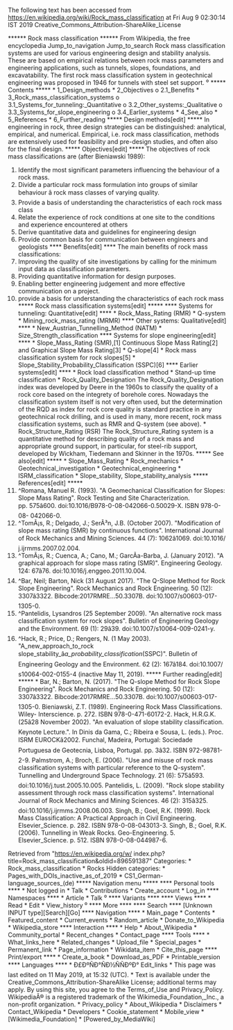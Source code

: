 The following text has been accessed from https://en.wikipedia.org/wiki/Rock_mass_classification at Fri Aug 9 02:30:14 IST 2019
Creative_Commons_Attribution-ShareAlike_License




















****** Rock mass classification ******
From Wikipedia, the free encyclopedia
Jump_to_navigation Jump_to_search
Rock mass classification systems are used for various engineering design and
stability analysis. These are based on empirical relations between rock mass
parameters and engineering applications, such as tunnels, slopes, foundations,
and excavatability. The first rock mass classification system in geotechnical
engineering was proposed in 1946 for tunnels with steel set support.
⁰
***** Contents *****
    * 1_Design_methods
    * 2_Objectives
          o 2.1_Benefits
    * 3_Rock_mass_classification_systems
          o 3.1_Systems_for_tunneling:_Quantitative
          o 3.2_Other_systems:_Qualitative
          o 3.3_Systems_for_slope_engineering
          o 3.4_Earlier_systems
    * 4_See_also
    * 5_References
    * 6_Further_reading
***** Design methods[edit] *****
In engineering in rock, three design strategies can be distinguished:
analytical, empirical, and numerical. Empirical, i.e. rock mass classification,
methods are extensively used for feasibility and pre-design studies, and often
also for the final design.
***** Objectives[edit] *****
The objectives of rock mass classifications are (after Bieniawski 1989):
   1. Identify the most significant parameters influencing the behaviour of a
      rock mass.
   2. Divide a particular rock mass formulation into groups of similar
      behaviour â rock mass classes of varying quality.
   3. Provide a basis of understanding the characteristics of each rock mass
      class
   4. Relate the experience of rock conditions at one site to the conditions
      and experience encountered at others
   5. Derive quantitative data and guidelines for engineering design
   6. Provide common basis for communication between engineers and geologists
**** Benefits[edit] ****
The main benefits of rock mass classifications:
   1. Improving the quality of site investigations by calling for the minimum
      input data as classification parameters.
   2. Providing quantitative information for design purposes.
   3. Enabling better engineering judgement and more effective communication on
      a project.
   4. provide a basis for understanding the characteristics of each rock mass
***** Rock mass classification systems[edit] *****
**** Systems for tunneling: Quantitative[edit] ****
    * Rock_Mass_Rating (RMR)
    * Q-system
    * Mining_rock_mass_rating (MRMR)
**** Other systems: Qualitative[edit] ****
    * New_Austrian_Tunnelling_Method (NATM)
    * Size_Strength_classification
**** Systems for slope engineering[edit] ****
    * Slope_Mass_Rating (SMR),[1] Continuous Slope Mass Rating[2] and Graphical
      Slope Mass Rating[3]
    * Q-slope[4]
    * Rock mass classification system for rock slopes[5]
    * Slope_Stability_Probability_Classification (SSPC)[6]
**** Earlier systems[edit] ****
    * Rock load classification method
    * Stand-up time classification
    * Rock_Quality_Designation
      The Rock_Quality_Designation index was developed by Deere in the 1960s to
      classify the quality of a rock core based on the integrety of borehole
      cores. Nowadays the classification system itself is not very often used,
      but the determination of the RQD as index for rock core quality is
      standard practice in any geotechnical rock drilling, and is used in many,
      more recent, rock mass classification systems, such as RMR and Q-system
      (see above).
    * Rock_Structure_Rating (RSR)
      The Rock_Structure_Rating system is a quantitative method for describing
      quality of a rock mass and appropriate ground support, in particular, for
      steel-rib support, developed by Wickham, Tiedemann and Skinner in the
      1970s.
***** See also[edit] *****
    * Slope_Mass_Rating
    * Rock_mechanics
    * Geotechnical_investigation
    * Geotechnical_engineering
    * ISRM_classification
    * Slope_stability, Slope_stability_analysis
***** References[edit] *****
   1. ^Romana, Manuel R. (1993). "A Geomechanical Classification for Slopes:
      Slope Mass Rating". Rock Testing and Site Characterization.
      pp. 575â600. doi:10.1016/B978-0-08-042066-0.50029-X. ISBN 978-0-08-
      042066-0.
   2. ^TomÃ¡s, R.; Delgado, J.; SerÃ³n, J.B. (October 2007). "Modification of
      slope mass rating (SMR) by continuous functions". International Journal
      of Rock Mechanics and Mining Sciences. 44 (7): 1062â1069. doi:10.1016/
      j.ijrmms.2007.02.004.
   3. ^TomÃ¡s, R.; Cuenca, A.; Cano, M.; GarcÃ­a-Barba, J. (January 2012). "A
      graphical approach for slope mass rating (SMR)". Engineering Geology.
      124: 67â76. doi:10.1016/j.enggeo.2011.10.004.
   4. ^Bar, Neil; Barton, Nick (31 August 2017). "The Q-Slope Method for Rock
      Slope Engineering". Rock Mechanics and Rock Engineering. 50 (12):
      3307â3322. Bibcode:2017RMRE...50.3307B. doi:10.1007/s00603-017-1305-0.
   5. ^Pantelidis, Lysandros (25 September 2009). "An alternative rock mass
      classification system for rock slopes". Bulletin of Engineering Geology
      and the Environment. 69 (1): 29â39. doi:10.1007/s10064-009-0241-y.
   6. ^Hack, R.; Price, D.; Rengers, N. (1 May 2003). "A_new_approach_to_rock
      slope_stability_â_a_probability_classification_(SSPC)". Bulletin of
      Engineering Geology and the Environment. 62 (2): 167â184. doi:10.1007/
      s10064-002-0155-4 (inactive May 11, 2019).
***** Further reading[edit] *****
    * Bar, N.; Barton, N. (2017). "The Q-slope Method for Rock Slope
      Engineering". Rock Mechanics and Rock Engineering. 50 (12): 3307â3322.
      Bibcode:2017RMRE...50.3307B. doi:10.1007/s00603-017-1305-0.
Bieniawski, Z.T. (1989). Engineering Rock Mass Classifications. Wiley-
Interscience. p. 272. ISBN 978-0-471-60172-2.
Hack, H.R.G.K. (25â28 November 2002). "An evaluation of slope stability
classification. Keynote Lecture.". In Dinis da Gama, C.; Ribeira e Sousa, L.
(eds.). Proc. ISRM EUROCKâ2002. Funchal, Madeira, Portugal: Sociedade
Portuguesa de Geotecnia, Lisboa, Portugal. pp. 3â32. ISBN 972-98781-2-9.
Palmstrom, A.; Broch, E. (2006). "Use and misuse of rock mass classification
systems with particular reference to the Q-system". Tunnelling and Underground
Space Technology. 21 (6): 575â593. doi:10.1016/j.tust.2005.10.005.
Pantelidis, L. (2009). "Rock slope stability assessment through rock mass
classification systems". International Journal of Rock Mechanics and Mining
Sciences. 46 (2): 315â325. doi:10.1016/j.ijrmms.2008.06.003.
Singh, B.; Goel, R.K. (1999). Rock Mass Classification: A Practical Approach in
Civil Engineering. Elsevier_Science. p. 282. ISBN 978-0-08-043013-3.
Singh, B.; Goel, R.K. (2006). Tunnelling in Weak Rocks. Geo-Engineering. 5.
Elsevier_Science. p. 512. ISBN 978-0-08-044987-6.

Retrieved from "https://en.wikipedia.org/w/
index.php?title=Rock_mass_classification&oldid=896591387"
Categories:
    * Rock_mass_classification
    * Rocks
Hidden categories:
    * Pages_with_DOIs_inactive_as_of_2019
    * CS1_German-language_sources_(de)
***** Navigation menu *****
**** Personal tools ****
    * Not logged in
    * Talk
    * Contributions
    * Create_account
    * Log_in
**** Namespaces ****
    * Article
    * Talk
⁰
**** Variants ****
**** Views ****
    * Read
    * Edit
    * View_history
⁰
**** More ****
**** Search ****
[Unknown INPUT type][Search][Go]
**** Navigation ****
    * Main_page
    * Contents
    * Featured_content
    * Current_events
    * Random_article
    * Donate_to_Wikipedia
    * Wikipedia_store
**** Interaction ****
    * Help
    * About_Wikipedia
    * Community_portal
    * Recent_changes
    * Contact_page
**** Tools ****
    * What_links_here
    * Related_changes
    * Upload_file
    * Special_pages
    * Permanent_link
    * Page_information
    * Wikidata_item
    * Cite_this_page
**** Print/export ****
    * Create_a_book
    * Download_as_PDF
    * Printable_version
**** Languages ****
    * Ð£ÐºÑÐ°ÑÐ½ÑÑÐºÐ°
Edit_links
    * This page was last edited on 11 May 2019, at 15:32 (UTC).
    * Text is available under the Creative_Commons_Attribution-ShareAlike
      License; additional terms may apply. By using this site, you agree to the
      Terms_of_Use and Privacy_Policy. WikipediaÂ® is a registered trademark of
      the Wikimedia_Foundation,_Inc., a non-profit organization.
    * Privacy_policy
    * About_Wikipedia
    * Disclaimers
    * Contact_Wikipedia
    * Developers
    * Cookie_statement
    * Mobile_view
    * [Wikimedia_Foundation]
    * [Powered_by_MediaWiki]
